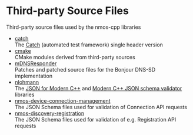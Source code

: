 # Third-party Source Files

Third-party source files used by the nmos-cpp libraries

- [catch](catch)  
  The [Catch](https://github.com/philsquared/Catch) (automated test framework) single header version
- [cmake](cmake)  
  CMake modules derived from third-party sources
- [mDNSResponder](mDNSResponder)  
  Patches and patched source files for the Bonjour DNS-SD implementation
- [nlohmann](nlohmann)  
  The [JSON for Modern C++](https://github.com/nlohmann/json) and [Modern C++ JSON schema validator](https://github.com/pboettch/json-schema-validator) libraries
- [nmos-device-connection-management](nmos-device-connection-management)  
  The JSON Schema files used for validation of Connection API requests
- [nmos-discovery-registration](nmos-discovery-registration)  
  The JSON Schema files used for validation of e.g. Registration API requests
